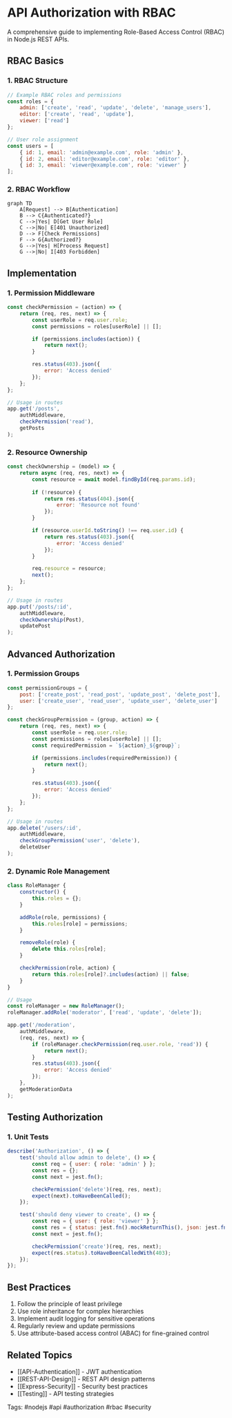# API Authorization with RBAC

A comprehensive guide to implementing Role-Based Access Control (RBAC) in Node.js REST APIs.

## RBAC Basics

### 1. RBAC Structure
```javascript
// Example RBAC roles and permissions
const roles = {
    admin: ['create', 'read', 'update', 'delete', 'manage_users'],
    editor: ['create', 'read', 'update'],
    viewer: ['read']
};

// User role assignment
const users = [
    { id: 1, email: 'admin@example.com', role: 'admin' },
    { id: 2, email: 'editor@example.com', role: 'editor' },
    { id: 3, email: 'viewer@example.com', role: 'viewer' }
];
```

### 2. RBAC Workflow
```mermaid
graph TD
    A[Request] --> B[Authentication]
    B --> C{Authenticated?}
    C -->|Yes| D[Get User Role]
    C -->|No| E[401 Unauthorized]
    D --> F[Check Permissions]
    F --> G{Authorized?}
    G -->|Yes| H[Process Request]
    G -->|No| I[403 Forbidden]
```

## Implementation

### 1. Permission Middleware
```javascript
const checkPermission = (action) => {
    return (req, res, next) => {
        const userRole = req.user.role;
        const permissions = roles[userRole] || [];

        if (permissions.includes(action)) {
            return next();
        }

        res.status(403).json({
            error: 'Access denied'
        });
    };
};

// Usage in routes
app.get('/posts', 
    authMiddleware,
    checkPermission('read'),
    getPosts
);
```

### 2. Resource Ownership
```javascript
const checkOwnership = (model) => {
    return async (req, res, next) => {
        const resource = await model.findById(req.params.id);
        
        if (!resource) {
            return res.status(404).json({
                error: 'Resource not found'
            });
        }

        if (resource.userId.toString() !== req.user.id) {
            return res.status(403).json({
                error: 'Access denied'
            });
        }

        req.resource = resource;
        next();
    };
};

// Usage in routes
app.put('/posts/:id', 
    authMiddleware,
    checkOwnership(Post),
    updatePost
);
```

## Advanced Authorization

### 1. Permission Groups
```javascript
const permissionGroups = {
    post: ['create_post', 'read_post', 'update_post', 'delete_post'],
    user: ['create_user', 'read_user', 'update_user', 'delete_user']
};

const checkGroupPermission = (group, action) => {
    return (req, res, next) => {
        const userRole = req.user.role;
        const permissions = roles[userRole] || [];
        const requiredPermission = `${action}_${group}`;

        if (permissions.includes(requiredPermission)) {
            return next();
        }

        res.status(403).json({
            error: 'Access denied'
        });
    };
};

// Usage in routes
app.delete('/users/:id', 
    authMiddleware,
    checkGroupPermission('user', 'delete'),
    deleteUser
);
```

### 2. Dynamic Role Management
```javascript
class RoleManager {
    constructor() {
        this.roles = {};
    }

    addRole(role, permissions) {
        this.roles[role] = permissions;
    }

    removeRole(role) {
        delete this.roles[role];
    }

    checkPermission(role, action) {
        return this.roles[role]?.includes(action) || false;
    }
}

// Usage
const roleManager = new RoleManager();
roleManager.addRole('moderator', ['read', 'update', 'delete']);

app.get('/moderation', 
    authMiddleware,
    (req, res, next) => {
        if (roleManager.checkPermission(req.user.role, 'read')) {
            return next();
        }
        res.status(403).json({
            error: 'Access denied'
        });
    },
    getModerationData
);
```

## Testing Authorization

### 1. Unit Tests
```javascript
describe('Authorization', () => {
    test('should allow admin to delete', () => {
        const req = { user: { role: 'admin' } };
        const res = {};
        const next = jest.fn();

        checkPermission('delete')(req, res, next);
        expect(next).toHaveBeenCalled();
    });

    test('should deny viewer to create', () => {
        const req = { user: { role: 'viewer' } };
        const res = { status: jest.fn().mockReturnThis(), json: jest.fn() };
        const next = jest.fn();

        checkPermission('create')(req, res, next);
        expect(res.status).toHaveBeenCalledWith(403);
    });
});
```

## Best Practices

1. Follow the principle of least privilege
2. Use role inheritance for complex hierarchies
3. Implement audit logging for sensitive operations
4. Regularly review and update permissions
5. Use attribute-based access control (ABAC) for fine-grained control

## Related Topics
- [[API-Authentication]] - JWT authentication
- [[REST-API-Design]] - REST API design patterns
- [[Express-Security]] - Security best practices
- [[Testing]] - API testing strategies

Tags: #nodejs #api #authorization #rbac #security

